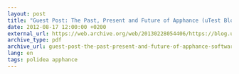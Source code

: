 ```yaml
---
layout: post
title: "Guest Post: The Past, Present and Future of Apphance (uTest Blog)"
date: 2012-08-17 12:00:00 +0200
external_url: https://web.archive.org/web/20130228054406/https://blog.utest.com/guest-post-the-past-present-and-future-of-apphance/2012/08/
archive_type: pdf
archive_url: guest-post-the-past-present-and-future-of-apphance-software-testing.pdf
lang: en
tags: polidea apphance
---
```

